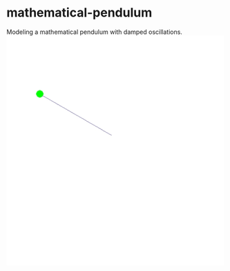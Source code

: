 # mathematical-pendulum

Modeling a mathematical pendulum with damped oscillations.
![alt text](gif/pendulum.gif)